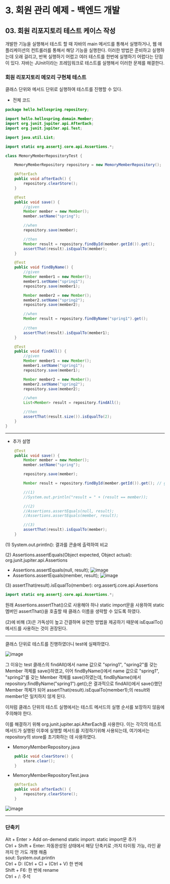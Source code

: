 # 3. 회원 관리 예제 - 백엔드 개발
## 03. 회원 리포지토리 테스트 케이스 작성
개발한 기능을 실행해서 테스트 할 때 자바의 main 메서드를 통해서 실행하거나, 웹 애플리케이션의 컨트롤러를 통해서 해당 기능을 실행한다.
이러한 방법은 준비하고 실행하는데 오래 걸리고, 반복 실행하기 어렵고 여러 테스트를 한번에 실행하기 어렵다는 단점이 있다.
자바는 JUnit이라는 프레임워크로 테스트를 실행해서 이러한 문제를 해결한다.
### 회원 리포지토리 메모리 구현체 테스트
클래스 단위와 메서드 단위로 실행하여 테스트를 진행할 수 있다.
- 전체 코드
```java
package hello.hellospring.repository;

import hello.hellospring.domain.Member;
import org.junit.jupiter.api.AfterEach;
import org.junit.jupiter.api.Test;

import java.util.List;

import static org.assertj.core.api.Assertions.*;

class MemoryMemberRepositoryTest {

    MemoryMemberRepository repository = new MemoryMemberRepository();

    @AfterEach
    public void afterEach() {
        repository.clearStore();
    }

    @Test
    public void save() {
        //given
        Member member = new Member();
        member.setName("spring");

        //when
        repository.save(member);

        //then
        Member result = repository.findById(member.getId()).get();
        assertThat(result).isEqualTo(member);
    }

    @Test
    public void findByName() {
        //given
        Member member1 = new Member();
        member1.setName("spring1");
        repository.save(member1);

        Member member2 = new Member();
        member2.setName("spring2");
        repository.save(member2);

        //when
        Member result = repository.findByName("spring1").get();
        
        //then
        assertThat(result).isEqualTo(member1);
    }

    @Test
    public void findAll() {
        //given
        Member member1 = new Member();
        member1.setName("spring1");
        repository.save(member1);

        Member member2 = new Member();
        member2.setName("spring2");
        repository.save(member2);

        //when
        List<Member> result = repository.findAll();

        //then
        assertThat(result.size()).isEqualTo(2);
    }
}
```
***
- 추가 설명
```java
    @Test
    public void save() {
        Member member = new Member();
        member.setName("spring");

        repository.save(member);

        Member result = repository.findById(member.getId()).get(); // get(): Optional 객체 안에 있는 값을 반환

        //(1)
        //System.out.println("result = " + (result == member));

        //(2)
        //Assertions.assertEquals(null, result);
        //Assertions.assertEquals(member, result);

        //(3)
        assertThat(result).isEqualTo(member);
    }
```
(1) System.out.println(): 결과를 콘솔에 출력하여 비교

(2) Assertions.assertEquals(Object expected, Object actual): org.junit.jupiter.api.Assertions
- Assertions.assertEquals(null, result);
![image](https://github.com/GYUNGAEEEE/inflearn-Spring/assets/158580466/4fe934c6-a82d-434e-91b8-d5b9b3fb4e3b)
- Assertions.assertEquals(member, result);
![image](https://github.com/GYUNGAEEEE/inflearn-Spring/assets/158580466/ed16822f-c342-42d8-ba3a-a4e39315c2b1)

(3) assertThat(result).isEqualTo(member): org.assertj.core.api.Assertions
```java
import static org.assertj.core.api.Assertions.*;
```
원래 Assertions.assertThat()으로 사용해야 하나 static import문을 사용하여 static멤버인 assertThat()을 호출할 때
클래스 이름을 생략할 수 있도록 하였다.

(2)에 비해 (3)은 가독성이 높고 간결하며 유연한 방법을 제공하기 때문에 isEqualTo() 메서드를 사용하는 것이 권장된다.
***
클래스 단위로 테스트를 진행하였더니 test에 실패하였다.

![image](https://github.com/GYUNGAEEEE/inflearn-Spring/assets/158580466/ad5d5295-9f52-44ba-8aa7-dc742e01febf)

그 이유는 test 클래스의 findAll()에서 name 값으로 "spring1", "spring2"를 갖는 Member 객체를 save()하였고,
이어 findByName()에서 name 값으로 "spring1", "spring2"를 갖는 Member 객체를 save()하였는데,
findByName()에서 repository.findByName("spring1").get();은 결과적으로 findAll()에서 save()했던 Member 객체가 되어
assertThat(result).isEqualTo(member1);의 result와 member1은 일치하지 않게 된다.

이처럼 클래스 단위의 테스트 실행에서는 테스트 메서드의 실행 순서를 보장하지 않음에 주의해야 한다.

이를 해결하기 위해 org.junit.jupiter.api.AfterEach를 사용한다.
이는 각각의 테스트 메서드가 실행된 이후에 실행할 메서드를 지정하기위해 사용되는데,
여기에서는 repository의 store를 초기화하는 데 사용하였다.
- MemoryMemberRepository.java
```java
    public void clearStore() {
        store.clear();
    }
```
- MemoryMemberRepositoryTest.java
```java
    @AfterEach
    public void afterEach() {
        repository.clearStore();
    }
```
![image](https://github.com/GYUNGAEEEE/inflearn-Spring/assets/158580466/29fc4e8a-318d-414f-a6c0-f656ae68f8f7)
***
### 단축키 
Alt + Enter > Add on-demend static import: static import문 추가   
Ctrl + Shift + Enter: 자동완성된 상태에서 해당 단축키로 ;까지 타이핑 가능, 라인 끝까지 안 가도 개행 해줌   
sout: System.out.println   
Ctrl + D: (Ctrl + C) + (Ctrl + V) 한 번에   
Shift + F6: 한 번에 rename   
Ctrl + /: 주석
